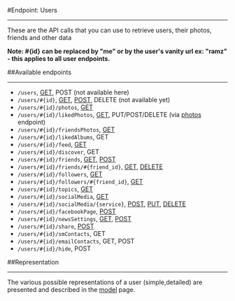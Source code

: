 #Endpoint: Users
***

These are the API calls that you can use to retrieve users, their photos, friends and other data

**Note: #{id} can be replaced by "me" or by the user's vanity url ex: "ramz" - this applies to all user endpoints.**

##Available endpoints
***

* `/users`, [GET](users/GET_users.md#files), POST (not available here)
* `/users/#{id}`, [GET](users/GET_users_id.md#files), [POST](users/POST_users_id.md#files), DELETE (not available yet)
* `/users/#{id}/photos`, [GET](users/GET_users_id_photos.md#files)
* `/users/#{id}/likedPhotos`, [GET](users/GET_users_id_likedPhotos.md#files), PUT/POST/DELETE (via [photos](https://github.com/eyeem/API/blob/master/endpoints/photos.md#files) endpoint)
* `/users/#{id}/friendsPhotos`, [GET](users/GET_users_id_friendsPhotos.md#files)
* `/users/#{id}/likedAlbums`, GET
* `/users/#{id}/feed`, [GET](users/GET_users_id_feed.md#files)
* `/users/#{id}/discover`, GET
* `/users/#{id}/friends`, [GET](users/GET_users_id_friends.md#files), [POST](users/POST_users_id_friends.md#files)
* `/users/#{id}/friends/#{friend_id}`, [GET](users/GET_users_id_friends_id.md#files),  [DELETE](users/DELETE_users_id_friends_id.md#files)
* `/users/#{id}/followers`, [GET](users/GET_users_id_followers.md#files)
* `/users/#{id}/followers/#{friend_id}`, [GET](users/GET_users_id_followers_id.md#files)
* `/users/#{id}/topics`, [GET](users/GET_users_id_topics.md#files)
* `/users/#{id}/socialMedia`, [GET](users/GET_users_id_socialMedia.md#files)
* `/users/#{id}/socialMedia/{service}`, [POST](users/POST_users_id_socialMedia_service.md#files), [PUT](users/PUT_users_id_socialMedia_service.md#files), [DELETE](users/DELETE_users_id_socialMedia_service.md#files)
* `/users/#{id}/facebookPage`, [POST](users/POST_users_id_facebookPage.md#files) 
* `/users/#{id}/newsSettings`, [GET](users/GET_users_id_newsSettings.md#files), [POST](users/POST_users_id_newsSettings.md#files)
* `/users/#{id}/share`, [POST](users/POST_users_id_share.md#files)
* `/users/#{id}/smContacts`, GET
* `/users/#{id}/emailContacts`, GET, POST
* `/users/#{id}/hide`, POST

##Representation
***

The various possible representations of a user (simple,detailed) are presented and described in the [model](../resources/model.md#files) page.